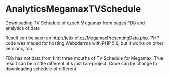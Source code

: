 # AnalyticsMegamaxTVSchedule
Downloading TV Schedule of czech Megamax from pages FDb and analytics of data

Result can be seen on http://jetix.xf.cz/MegamaxPresentingData.php.
PHP code was maded for hosting Webzdarma with PHP 5.6, but it works on other versions, too.

FDb has not data from first three mouths of TV Schedule for Megamax. True result can be a little different. it's just fan-project. Code can be change to downloading schedule of different 
